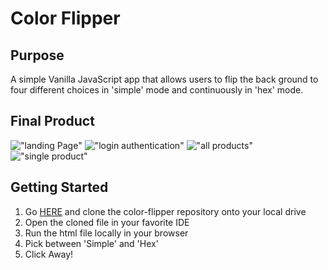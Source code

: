 # Color Flipper

## Purpose

A simple Vanilla JavaScript app that allows users to flip the back ground to four different choices in 'simple' mode and continuously in 'hex' mode.

## Final Product

!["landing Page"](https://github.com/hopeVaughn/color-flipper/blob/main/color-flipper-01.png)
!["login authentication"](https://github.com/hopeVaughn/color-flipper/blob/main/color-flipper-02.png)
!["all products"](https://github.com/hopeVaughn/color-flipper/blob/main/color-flipper-03.png)
!["single product"](https://github.com/hopeVaughn/color-flipper/blob/main/color-flipper-04.png)

## Getting Started

1. Go [HERE](https://github.com/hopeVaughn/color-flipper) and clone the color-flipper repository onto your local drive
2. Open the cloned file in your favorite IDE
3. Run the html file locally in your browser
4. Pick between 'Simple' and 'Hex'
5. Click Away!
